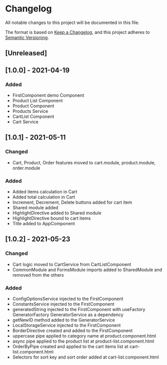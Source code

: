 # Changelog
All notable changes to this project will be documented in this file.

The format is based on [Keep a Changelog](https://keepachangelog.com/en/1.0.0/),
and this project adheres to [Semantic Versioning](https://semver.org/spec/v2.0.0.html).

## [Unreleased]

## [1.0.0] - 2021-04-19
### Added
- FirstComponent demo Component
- Product List Component
- Product Component
- Products Service
- CartList Component
- Cart Service
## [1.0.1] - 2021-05-11

### Changed
- Cart, Product, Order features moved to cart.module, product.module, order.module
### Added
- Added items calculation in Cart
- Added total calculation in Cart
- Increment, Decrement, Delete buttons added for cart item
- Shared module added
- HighlightDirective added to Shared module
- HighlightDirective bound to cart items
- Title added to AppComponent

## [1.0.2] - 2021-05-23

### Changed
- Cart logic moved to CartService from CartListComponent
- CommonModule and FormsModule imports added to SharedModule and removed from the others

### Added
- ConfigOptionsService injected to the FirstComponent
- ConstantsService injected to the FirstComponent
- generatedString injected to the FirstComponent with useFactory GeneratorFactory GeneratorService as a dependency
- getNewID method added to the GeneratorService
- LocalStorageService injected to the FirstComponent
- BorderDirective created and added to the FirstComponent
- uppercase pipe applied to category name at product.component.html
- async pipe applied to the product list at product-list.component.html
- OrderByPipe created and applied to the cart items list at cart-list.component.html
- Selectors for sort key and sort order added at cart-list.component.html 